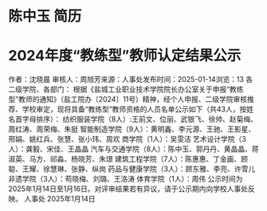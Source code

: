 # 陈中玉 简历

# 2024年度“教练型”教师认定结果公示
作者：沈晓晨     审核人：周旭芳来源：人事处发布时间：2025-01-14浏览：13
各二级学院、各部门：
根据《盐城工业职业技术学院院长办公室关于申报“教练型”教师的通知》（盐工院办〔2024〕11号）精神，经个人申报、二级学院审核推荐、学校审定，现将具备“教练型”教师资格的人员名单公示如下（共43人，按姓名首字母排序）：
纺织服装学院（8人）:王前文、位丽、武银飞、徐帅、赵菊梅、周红涛、周荣梅、朱挺
智能制造学院（9人）：黄明鑫、李元源、王驰、王影星、邢娟、姚红兵、张慧、张小玮、周欢
商学院（1人）：吴雯洁
艺术设计学院（3人）：龚毅、宋佳、王晶晶
汽车与交通学院（8人）：陈中玉、郭丹丹、黄晶晶、蒋淑英、马方、祁淼、杨晓芳、朱璟
建筑工程学院（7人）：陈惠惠、丁金画、顾聪、王耀、徐慧琳、张静、纵岗
药品与健康学院（3人）：顾东雅、李亮、许雪儿
非遗学院（3人）：苟晓梅、刘璐、王洛涛
体育学院（1人）：周伟
公示时间为2025年1月14日至1月16日。对评审结果若有异议，请于公示期内向学校人事处反映。
人事处
2025年1月14日
